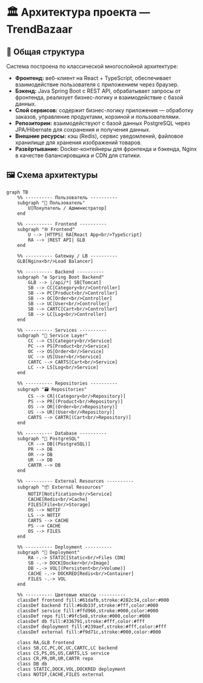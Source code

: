 # 🏛️ Архитектура проекта — TrendBazaar

## 📐 Общая структура
Система построена по классической многослойной архитектуре:

- **Фронтенд:** веб-клиент на React + TypeScript, обеспечивает взаимодействие пользователя с приложением через браузер.  
- **Бэкенд:** Java Spring Boot с REST API, обрабатывает запросы от фронтенда, реализует бизнес-логику и взаимодействие с базой данных.  
- **Слой сервисов:** содержит бизнес-логику приложения — обработку заказов, управление продуктами, корзиной и пользователями.  
- **Репозитории:** взаимодействуют с базой данных PostgreSQL через JPA/Hibernate для сохранения и получения данных.  
- **Внешние ресурсы:** кэш (Redis), сервис уведомлений, файловое хранилище для хранения изображений товаров.  
- **Развёртывание:** Docker-контейнеры для фронтенда и бэкенда, Nginx в качестве балансировщика и CDN для статики.

## 🖼️ Схема архитектуры
```mermaid
graph TB
    %% ---------- Пользователь ----------
    subgraph "👤 Пользователь"
        U[Покупатель / Администратор]
    end

    %% ---------- Frontend ----------
    subgraph "🌐 Frontend"
        U --> |HTTPS| RA[React App<br/>TypeScript]
        RA --> |REST API| GLB
    end

    %% ---------- Gateway / LB ----------
    GLB[Nginx<br/>Load Balancer]

    %% ---------- Backend ----------
    subgraph "⚙️ Spring Boot Backend"
        GLB --> |/api/*| SB[Tomcat]
        SB --> CC[Category<br/>Controller]
        SB --> PC[Product<br/>Controller]
        SB --> OC[Order<br/>Controller]
        SB --> UC[User<br/>Controller]
        SB --> CARTC[Cart<br/>Controller]
        SB --> LC[Log<br/>Controller]
    end

    %% ---------- Services ----------
    subgraph "🔧 Service Layer"
        CC --> CS[Category<br/>Service]
        PC --> PS[Product<br/>Service]
        OC --> OS[Order<br/>Service]
        UC --> US[User<br/>Service]
        CARTC --> CARTS[Cart<br/>Service]
        LC --> LS[Log<br/>Service]
    end

    %% ---------- Repositories ----------
    subgraph "🗃️ Repositories"
        CS --> CR[(Category<br/>Repository)]
        PS --> PR[(Product<br/>Repository)]
        OS --> OR[(Order<br/>Repository)]
        US --> UR[(User<br/>Repository)]
        CARTS --> CARTR[(Cart<br/>Repository)]
    end

    %% ---------- Database ----------
    subgraph "🐘 PostgreSQL"
        CR --> DB[(PostgreSQL)]
        PR --> DB
        OR --> DB
        UR --> DB
        CARTR --> DB
    end

    %% ---------- External Resources ----------
    subgraph "📦 External Resources"
        NOTIF[Notification<br/>Service]
        CACHE[Redis<br/>Cache]
        FILES[File<br/>Storage]
        OS --> NOTIF
        LS --> NOTIF
        CARTS --> CACHE
        PS --> CACHE
        OS --> FILES
    end

    %% ---------- Deployment ----------
    subgraph "🐳 Deployment"
        RA -.-> STATIC[Static<br/>Files CDN]
        SB -.-> DOCK[Docker<br/>Image]
        DB -.-> VOL[(Persistent<br/>Volume)]
        CACHE -.-> DOCKRED[Redis<br/>Container]
        FILES -.-> VOL
    end

    %% ---------- Цветовые классы ----------
    classDef frontend fill:#61dafb,stroke:#282c34,color:#000
    classDef backend fill:#6db33f,stroke:#fff,color:#000
    classDef service fill:#ffd966,stroke:#000,color:#000
    classDef repo fill:#9fc5e8,stroke:#000,color:#000
    classDef db fill:#336791,stroke:#fff,color:#fff
    classDef deployment fill:#239aef,stroke:#fff,color:#fff
    classDef external fill:#f9d71c,stroke:#000,color:#000

    class RA,GLB frontend
    class SB,CC,PC,OC,UC,CARTC,LC backend
    class CS,PS,OS,US,CARTS,LS service
    class CR,PR,OR,UR,CARTR repo
    class DB db
    class STATIC,DOCK,VOL,DOCKRED deployment
    class NOTIF,CACHE,FILES external
```
